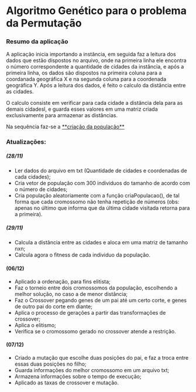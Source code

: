 # Algoritmo Genético para o problema da Permutação

<h3>Resumo da aplicação</h3>

<div id="main">
  <p>A aplicação inicia importando a instância, em seguida faz a leitura dos dados que estão dispostos no arquivo, onde na primeira linha ele encontra o número correspondente a quantidade de cidades da instância, e após a primeira linha, os dados são dispostos na primeira coluna para a coordanada geográfica X e na segunda coluna para a coordenada geográfica Y. Após a leitura dos dados, é feito o calculo da distância entre as cidades.</p>
  <p>O calculo consiste em verificar para cada cidade a distância dela para as demais cidadesl, e guarda esses valores em uma matriz criada exclusivamente para armazenar as distâncias.</p>
  <p>Na sequência faz-se a <a href="#criaPopulacao">**criação da população**</a></p>
</div>

<p id="criaPopulacao"></p>

### Atualizações:
##### (28/11)
- Ler dados do arquivo em txt (Quantidade de cidades e coordenadas de cada cidades);
- Cria vetor de população com 300 individuos do tamanho de acordo com o número de cidades;
- Cria população aleatoriamente com a função criaPopulacao(), de tal forma que cada cromossomo não tenha repetição de números (obs: apenas no último que informa que da última cidade visitada retorna para a primeira).

##### (29/11)
- Calcula a distância entre as cidades e aloca em uma matriz de tamanho nxn;
- Calcula agora o fitness de cada individuo da população.

#### (06/12)
- Aplicado a ordenação, para fins elitista;
- Faz o torneio entre dois cromossomos da população, escolhendo a melhor solução, no caso a de menor distância;
- Faz o Crossover pegando genes de um pai até um certo corte, e genes de outro pai do corte em diante;
- Aplica o processo de gerações a partir das transformações de crossover;
- Aplica o elitismo;
- Verifica se o cromossomo gerado no crossover atende a restrição.

#### (07/12)
- Criado a mutação que escolhe duas posições do pai, e faz a troca entre essas duas posições no filho;
- Guarda informações do melhor cromossomo em um arquivo txt;
- Armazena informações sobre o tempo de execução;
- Aplicado as taxas de crossover e mutação.
